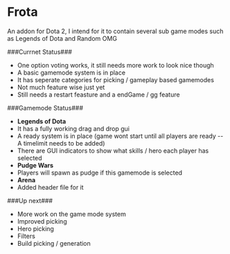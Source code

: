 Frota
=====

An addon for Dota 2, I intend for it to contain several sub game modes such as Legends of Dota and Random OMG

###Currnet Status###
 - One option voting works, it still needs more work to look nice though
 - A basic gamemode system is in place
  - It has seperate categories for picking / gameplay based gamemodes
  - Not much feature wise just yet
  - Still needs a restart feasture and a endGame / gg feature

###Gamemode Status###
 - **Legends of Dota**
  - It has a fully working drag and drop gui
  - A ready system is in place (game wont start until all players are ready -- A timelimit needs to be added)
  - There are GUI indicators to show what skills / hero each player has selected
 - **Pudge Wars**
  - Players will spawn as pudge if this gamemode is selected
 - **Arena**
  - Added header file for it

###Up next###
 - More work on the game mode system
 - Improved picking
  - Hero picking
  - Filters
  - Build picking / generation